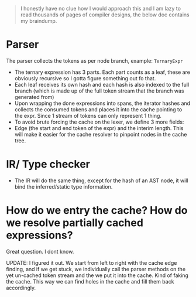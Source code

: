 > I honestly have no clue how I would approach this and I am lazy to read thousands of pages of compiler designs, the below doc contains my braindump.

# Parser

The parser collects the tokens as per node branch, example: `TernaryExpr`
  - The ternary expression has 3 parts. Each part counts as a leaf, these are obviously recursive so I gotta figure something out fo that.
  - Each leaf receives its own hash and each hash is also indexed to the full branch (which is made up of the full token stream that the branch was generated from)
  - Upon wrapping the done expressions into spans, the iterator hashes and collects the consumed tokens and places it into the cache pointing to the expr. Since 1 stream of tokens can only represent 1 thing.
  - To avoid brute forcing the cache on the lexer, we define 3 more fields:
  - Edge (the start and end token of the expr) and the interim length. This will make it easier for the cache resolver to pinpoint nodes in the cache tree.


# IR/ Type checker
- The IR will do the same thing, except for the hash of an AST node, it will bind the inferred/static type information.


# How do we entry the cache? How do we resolve partially cached expressions?

Great question. I dont know.

UPDATE: I figured it out. We start from left to right with the cache edge finding, and if we get stuck, we individually call the parser methods on the yet un-cached token stream and the we put it into the cache. Kind of faking the cache. This way we can find holes in the cache and fill them back accordingly.
